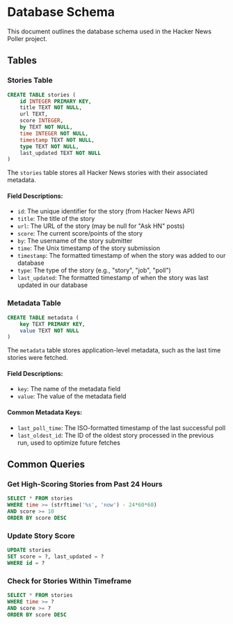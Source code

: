 # Database Schema

This document outlines the database schema used in the Hacker News Poller project.

## Tables

### Stories Table

```sql
CREATE TABLE stories (
    id INTEGER PRIMARY KEY,
    title TEXT NOT NULL,
    url TEXT,
    score INTEGER,
    by TEXT NOT NULL,
    time INTEGER NOT NULL,
    timestamp TEXT NOT NULL,
    type TEXT NOT NULL,
    last_updated TEXT NOT NULL
)
```

The `stories` table stores all Hacker News stories with their associated metadata.

#### Field Descriptions:

- `id`: The unique identifier for the story (from Hacker News API)
- `title`: The title of the story
- `url`: The URL of the story (may be null for "Ask HN" posts)
- `score`: The current score/points of the story
- `by`: The username of the story submitter
- `time`: The Unix timestamp of the story submission
- `timestamp`: The formatted timestamp of when the story was added to our database
- `type`: The type of the story (e.g., "story", "job", "poll")
- `last_updated`: The formatted timestamp of when the story was last updated in our database

### Metadata Table

```sql
CREATE TABLE metadata (
    key TEXT PRIMARY KEY,
    value TEXT NOT NULL
)
```

The `metadata` table stores application-level metadata, such as the last time stories were fetched.

#### Field Descriptions:

- `key`: The name of the metadata field
- `value`: The value of the metadata field

#### Common Metadata Keys:

- `last_poll_time`: The ISO-formatted timestamp of the last successful poll
- `last_oldest_id`: The ID of the oldest story processed in the previous run, used to optimize future fetches

## Common Queries

### Get High-Scoring Stories from Past 24 Hours

```sql
SELECT * FROM stories 
WHERE time >= (strftime('%s', 'now') - 24*60*60)
AND score >= 10
ORDER BY score DESC
```

### Update Story Score

```sql
UPDATE stories
SET score = ?, last_updated = ?
WHERE id = ?
```

### Check for Stories Within Timeframe

```sql
SELECT * FROM stories 
WHERE time >= ?
AND score >= ?
ORDER BY score DESC
```